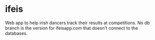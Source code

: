 ifeis
=====

Web app to help irish dancers track their results at competitions.
No db branch is the version for ifeisapp.com that doesn't connect to the databases.
